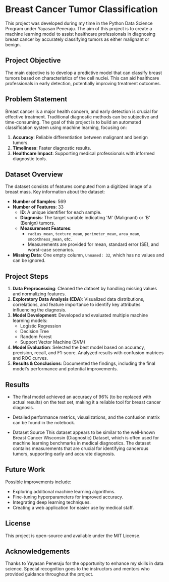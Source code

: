 # Breast Cancer Tumor Classification

This project was developed during my time in the Python Data Science Program under Yayasan Peneraju. The aim of this project is to create a machine learning model to assist healthcare professionals in diagnosing breast cancer by accurately classifying tumors as either malignant or benign.

## Project Objective

The main objective is to develop a predictive model that can classify breast tumors based on characteristics of the cell nuclei. This can aid healthcare professionals in early detection, potentially improving treatment outcomes.

## Problem Statement

Breast cancer is a major health concern, and early detection is crucial for effective treatment. Traditional diagnostic methods can be subjective and time-consuming. The goal of this project is to build an automated classification system using machine learning, focusing on:

1. **Accuracy**: Reliable differentiation between malignant and benign tumors.
2. **Timeliness**: Faster diagnostic results.
3. **Healthcare Impact**: Supporting medical professionals with informed diagnostic tools.

## Dataset Overview

The dataset consists of features computed from a digitized image of a breast mass. Key information about the dataset:

- **Number of Samples**: 569
- **Number of Features**: 33
  - **ID**: A unique identifier for each sample.
  - **Diagnosis**: The target variable indicating 'M' (Malignant) or 'B' (Benign) tumors.
  - **Measurement Features**: 
    - `radius_mean`, `texture_mean`, `perimeter_mean`, `area_mean`, `smoothness_mean`, etc.
    - Measurements are provided for mean, standard error (SE), and worst-case scenarios.
- **Missing Data**: One empty column, `Unnamed: 32`, which has no values and can be ignored.

## Project Steps

1. **Data Preprocessing**: Cleaned the dataset by handling missing values and normalizing features.
2. **Exploratory Data Analysis (EDA)**: Visualized data distributions, correlations, and feature importance to identify key attributes influencing the diagnosis.
3. **Model Development**: Developed and evaluated multiple machine learning models:
   - Logistic Regression
   - Decision Tree
   - Random Forest
   - Support Vector Machine (SVM)
4. **Model Evaluation**: Selected the best model based on accuracy, precision, recall, and F1-score. Analyzed results with confusion matrices and ROC curves.
5. **Results & Conclusions**: Documented the findings, including the final model's performance and potential improvements.


## Results

- The final model achieved an accuracy of 96% (to be replaced with actual results) on the test set, making it a reliable tool for breast cancer diagnosis.
- Detailed performance metrics, visualizations, and the confusion matrix can be found in the notebook.

- Dataset Source
This dataset appears to be similar to the well-known Breast Cancer Wisconsin (Diagnostic) Dataset, which is often used for machine learning benchmarks in medical diagnostics. The dataset contains measurements that are crucial for identifying cancerous tumors, supporting early and accurate diagnosis.

## Future Work

Possible improvements include:
- Exploring additional machine learning algorithms.
- Fine-tuning hyperparameters for improved accuracy.
- Integrating deep learning techniques.
- Creating a web application for easier use by medical staff.

## License
This project is open-source and available under the MIT License.

## Acknowledgements
Thanks to Yayasan Peneraju for the opportunity to enhance my skills in data science. Special recognition goes to the instructors and mentors who provided guidance throughout the project.

